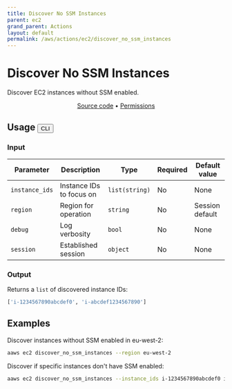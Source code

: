 ```yaml
---
title: Discover No SSM Instances
parent: ec2
grand_parent: Actions
layout: default
permalink: /aws/actions/ec2/discover_no_ssm_instances
---
```


# Discover No SSM Instances

Discover EC2 instances without SSM enabled.

<p align="center">
   <a href="https://github.com/avtomat-hub/avtomat-aws/tree/main/avtomat_aws/ec2/discover_no_ssm_instances.py">Source code</a> •
   <a href="/aws/permissions/ec2/discover_no_ssm_instances">Permissions</a>
</p>

## Usage <button id="toggleButton" class="btn fs-3" onclick="toggleTables()">CLI</button>

### Input

| Parameter      | Description              | Type           | Required | Default value   |
|----------------|--------------------------|----------------|----------|-----------------|
| `instance_ids` | Instance IDs to focus on | `list(string)` | No       | None            |
| `region`       | Region for operation     | `string`       | No       | Session default |
| `debug`        | Log verbosity            | `bool`         | No       | None            |
| `session`      | Established session      | `object`       | No       | None            |

### Output

Returns a `list` of discovered instance IDs:

```python
['i-1234567890abcdef0', 'i-abcdef1234567890']
```

<div markdown="1" id="cli" style="display: block;">

## Examples

Discover instances without SSM enabled in eu-west-2:

```bash
aaws ec2 discover_no_ssm_instances --region eu-west-2
```

Discover if specific instances don't have SSM enabled:
```bash
aaws ec2 discover_no_ssm_instances --instance_ids i-1234567890abcdef0 i-abcdef1234567890
```

</div>

<div markdown="1" id="prog" style="display: none;">

## Examples

Discover instances without SSM enabled in eu-west-2:

```python
from avtomat_aws import ec2

response = ec2.discover_no_ssm_instances(region="eu-west-2")
```

Discover if specific instances don't have SSM enabled:

```python
from avtomat_aws import ec2

response = ec2.discover_no_ssm_instances(instance_ids=['i-1234567890abcdef0', 'i-abcdef1234567890'])
```

</div>

<script>
  function toggleTables() {
    var cli = document.getElementById("cli");
    var prog = document.getElementById("prog");
    var toggleButton = document.getElementById("toggleButton");
    if (cli.style.display === "none") {
      cli.style.display = "block";
      prog.style.display = "none";
      toggleButton.innerHTML = "CLI";
    } else {
      cli.style.display = "none";
      prog.style.display = "block";
      toggleButton.innerHTML = "Programmatic";
    }
  }
</script>
